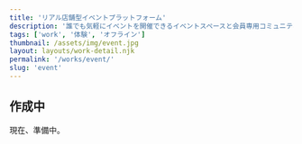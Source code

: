 ```yaml
---
title: 'リアル店舗型イベントプラットフォーム'
description: '誰でも気軽にイベントを開催できるイベントスペースと会員専用コミュニティアプリ。'
tags: ['work', '体験', 'オフライン']
thumbnail: /assets/img/event.jpg
layout: layouts/work-detail.njk
permalink: '/works/event/'
slug: 'event'
---
```


## 作成中

現在、準備中。
